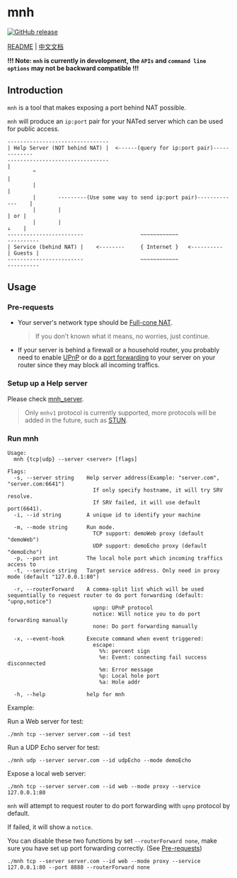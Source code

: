 # mnh
[![GitHub release](https://img.shields.io/github/v/tag/hzyitc/mnh?label=release)](https://github.com/hzyitc/mnh/releases)

[README](README.md) | [中文文档](README_zh.md)

**!!! Note: `mnh` is currently in development, the `APIs` and `command line options` may not be backward compatible !!!**

## Introduction

`mnh` is a tool that makes exposing a port behind NAT possible.

`mnh` will produce an `ip:port` pair for your NATed server which can be used for public access.

```
--------------------------------
| Help Server (NOT behind NAT) |  <------(query for ip:port pair)-------------
--------------------------------                                             |
        ^                                                                    |
        |                                                                    |
        |       ---------(Use some way to send ip:port pair)-------------    |
        |       |                                                       | or |
        |       |                                                       ↓    |
------------------------                  ~~~~~~~~~~~~                ----------
| Service (behind NAT) |    <--------     { Internet }   <----------  | Guests |
------------------------                  ~~~~~~~~~~~~                ----------
```

## Usage

### Pre-requests

* Your server's network type should be [Full-cone NAT](https://en.wikipedia.org/wiki/Network_address_translation#Methods_of_translation).
  > If you don't known what it means, no worries, just continue.

* If your server is behind a firewall or a household router, you probably need to enable [UPnP](https://en.wikipedia.org/wiki/Universal_Plug_and_Play) or do a [port forwarding](https://en.wikipedia.org/wiki/Port_forwarding) to your server on your router since they may block all incoming traffics.

### Setup up a Help server

Please check [mnh_server](https://github.com/hzyitc/mnh_server).

> Only `mnhv1` protocol is currently supported, more protocols will be added in the future, such as [STUN](https://en.wikipedia.org/wiki/STUN).

### Run mnh

```
Usage:
  mnh {tcp|udp} --server <server> [flags]

Flags:
  -s, --server string    Help server address(Example: "server.com", "server.com:6641")
                           If only specify hostname, it will try SRV resolve.
                           If SRV failed, it will use default port(6641).
  -i, --id string        A unique id to identify your machine

  -m, --mode string      Run mode.
                           TCP support: demoWeb proxy (default "demoWeb")
                           UDP support: demoEcho proxy (default "demoEcho")
  -p, --port int         The local hole port which incoming traffics access to
  -t, --service string   Target service address. Only need in proxy mode (default "127.0.0.1:80")

  -r, --routerForward    A comma-split list which will be used sequentially to request router to do port forwarding (default: "upnp,notice")
                           upnp: UPnP protocol
                           notice: Will notice you to do port forwarding manually
                           none: Do port forwarding manually

  -x, --event-hook       Execute command when event triggered:
                           escape:
                             %%: percent sign
                             %e: Event: connecting fail success disconnected
                             %m: Error message
                             %p: Local hole port
                             %a: Hole addr

  -h, --help             help for mnh
```

Example:

Run a Web server for test:

```
./mnh tcp --server server.com --id test
```

Run a UDP Echo server for test:

```
./mnh udp --server server.com --id udpEcho --mode demoEcho
```

Expose a local web server:

```
./mnh tcp --server server.com --id web --mode proxy --service 127.0.0.1:80
```

`mnh` will attempt to request router to do port forwarding with `upnp` protocol by default.

If failed, it will show a `notice`. 

You can disable these two functions by set `--routerForward none`, make sure you have set up port forwarding correctly.
(See [Pre-requests](#pre-requests))

```
./mnh tcp --server server.com --id web --mode proxy --service 127.0.0.1:80 --port 8888 --routerForward none
```
